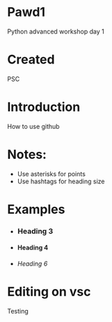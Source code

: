 # Pawd1
Python advanced workshop day 1

# Created
PSC

# Introduction

How to use github 

# Notes:
* Use asterisks for points
* Use hashtags for heading size

# Examples
* ### Heading 3
* #### Heading 4
* ###### Heading 6

# Editing on vsc
Testing